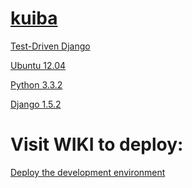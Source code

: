 [kuiba](https://github.com/ryanduan/kuiba)
===

[Test-Driven Django](http://www.tdd-django-tutorial.com/)

[Ubuntu 12.04](http://www.ubuntu.com/download/desktop)

[Python 3.3.2](http://python.org/getit/)

[Django 1.5.2](https://www.djangoproject.com/)

Visit WIKI to deploy:
==
[Deploy the development environment](https://github.com/ryanduan/kuiba/blob/master/WIKI.md)
